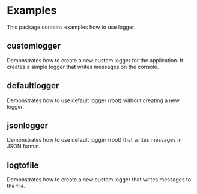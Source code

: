 # Examples

This package contains examples how to use logger.

## customlogger

Demonstrates how to create a new custom logger for the application. It creates a simple logger that writes messages on the console.

## defaultlogger

Demonstrates how to use default logger (root) without creating a new logger.

## jsonlogger

Demonstrates how to use default logger (root) that writes messages in JSON format.

## logtofile

Demonstrates how to create a new custom logger that writes messages to the file.
